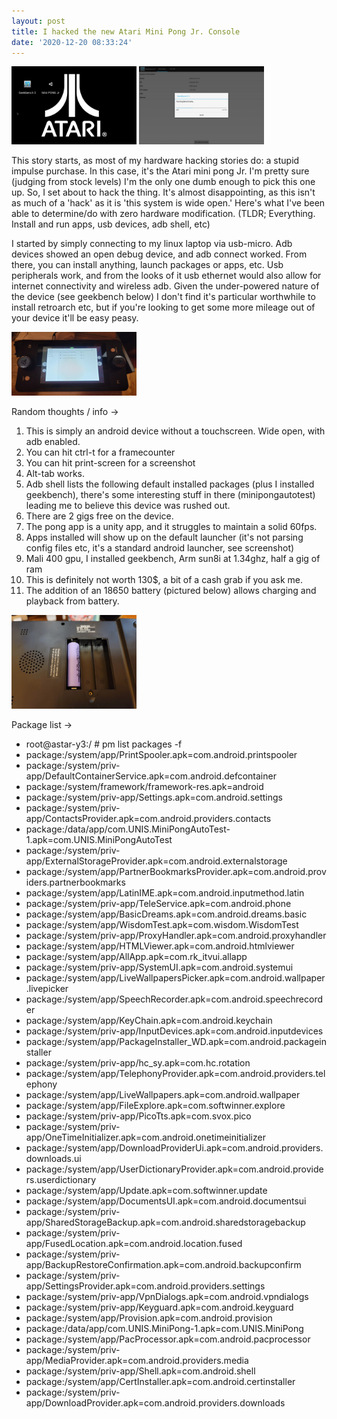 ```yaml
---
layout: post
title: I hacked the new Atari Mini Pong Jr. Console
date: '2020-12-20 08:33:24'
---
```

 

<img src="https://github.com/huntergdavis/huntergdavis.github.io/raw/master/content/images/2020/dec/Screenshot_1970-01-02-08-46-26.png" width="200">
<img src="https://github.com/huntergdavis/huntergdavis.github.io/raw/master/content/images/2020/dec/Screenshot_1970-01-02-08-46-02.png" width="200">


This story starts, as most of my hardware hacking stories do: a stupid impulse purchase.  In this case, it's the Atari mini pong Jr.  I'm pretty sure (judging from stock levels) I'm the only one dumb enough to pick this one up.  So, I set about to hack the thing.  It's almost disappointing, as this isn't as much of a 'hack' as it is 'this system is wide open.'  Here's what I've been able to determine/do with zero hardware modification. (TLDR; Everything.  Install and run apps, usb devices, adb shell, etc)


I started by simply connecting to my linux laptop via usb-micro.  Adb devices showed an open debug device, and adb connect worked.  From there, you can install anything, launch packages or apps, etc.  Usb peripherals work, and from the looks of it usb ethernet would also allow for internet connectivity and wireless adb.  Given the under-powered nature of the device (see geekbench below) I don't find it's particular worthwhile to install retroarch etc, but if you're looking to get some more mileage out of your device it'll be easy peasy. 

<img src="https://github.com/huntergdavis/huntergdavis.github.io/raw/master/content/images/2020/dec/recentfiles.jpg" width="200">

Random thoughts / info -> 

1.  This is simply an android device without a touchscreen.  Wide open, with adb enabled. 
2.  You can hit ctrl-t for a framecounter
3.  You can hit print-screen for a screenshot
4.  Alt-tab works.
5.  Adb shell lists the following default installed packages (plus I installed geekbench), there's some interesting stuff in there (minipongautotest) leading me to believe this device was rushed out. 
6.  There are 2 gigs free on the device.
7.  The pong app is a unity app, and it struggles to maintain a solid 60fps.
8.  Apps installed will show up on the default launcher (it's not parsing config files etc, it's a standard android launcher, see screenshot)
9.  Mali 400 gpu, I installed geekbench, Arm sun8i at 1.34ghz, half a gig of ram
10.  This is definitely not worth 130$, a bit of a cash grab if you ask me.
11.  The addition of an 18650 battery (pictured below) allows charging and playback from battery.

<img src="https://github.com/huntergdavis/huntergdavis.github.io/raw/master/content/images/2020/dec/18650.jpg" width="200"> 

Package list ->

- root@astar-y3:/ # pm list packages -f
- package:/system/app/PrintSpooler.apk=com.android.printspooler
- package:/system/priv-app/DefaultContainerService.apk=com.android.defcontainer
- package:/system/framework/framework-res.apk=android
- package:/system/priv-app/Settings.apk=com.android.settings
- package:/system/priv-app/ContactsProvider.apk=com.android.providers.contacts
- package:/data/app/com.UNIS.MiniPongAutoTest-1.apk=com.UNIS.MiniPongAutoTest
- package:/system/priv-app/ExternalStorageProvider.apk=com.android.externalstorage
- package:/system/app/PartnerBookmarksProvider.apk=com.android.providers.partnerbookmarks
- package:/system/app/LatinIME.apk=com.android.inputmethod.latin
- package:/system/priv-app/TeleService.apk=com.android.phone
- package:/system/app/BasicDreams.apk=com.android.dreams.basic
- package:/system/app/WisdomTest.apk=com.wisdom.WisdomTest
- package:/system/priv-app/ProxyHandler.apk=com.android.proxyhandler
- package:/system/app/HTMLViewer.apk=com.android.htmlviewer
- package:/system/app/AllApp.apk=com.rk_itvui.allapp
- package:/system/priv-app/SystemUI.apk=com.android.systemui
- package:/system/app/LiveWallpapersPicker.apk=com.android.wallpaper.livepicker
- package:/system/app/SpeechRecorder.apk=com.android.speechrecorder
- package:/system/app/KeyChain.apk=com.android.keychain
- package:/system/priv-app/InputDevices.apk=com.android.inputdevices
- package:/system/app/PackageInstaller_WD.apk=com.android.packageinstaller
- package:/system/priv-app/hc_sy.apk=com.hc.rotation
- package:/system/app/TelephonyProvider.apk=com.android.providers.telephony
- package:/system/app/LiveWallpapers.apk=com.android.wallpaper
- package:/system/app/FileExplore.apk=com.softwinner.explore
- package:/system/priv-app/PicoTts.apk=com.svox.pico
- package:/system/priv-app/OneTimeInitializer.apk=com.android.onetimeinitializer
- package:/system/app/DownloadProviderUi.apk=com.android.providers.downloads.ui
- package:/system/app/UserDictionaryProvider.apk=com.android.providers.userdictionary
- package:/system/app/Update.apk=com.softwinner.update
- package:/system/app/DocumentsUI.apk=com.android.documentsui
- package:/system/priv-app/SharedStorageBackup.apk=com.android.sharedstoragebackup
- package:/system/priv-app/FusedLocation.apk=com.android.location.fused
- package:/system/priv-app/BackupRestoreConfirmation.apk=com.android.backupconfirm
- package:/system/priv-app/SettingsProvider.apk=com.android.providers.settings
- package:/system/priv-app/VpnDialogs.apk=com.android.vpndialogs
- package:/system/priv-app/Keyguard.apk=com.android.keyguard
- package:/system/app/Provision.apk=com.android.provision
- package:/data/app/com.UNIS.MiniPong-1.apk=com.UNIS.MiniPong
- package:/system/app/PacProcessor.apk=com.android.pacprocessor
- package:/system/priv-app/MediaProvider.apk=com.android.providers.media
- package:/system/priv-app/Shell.apk=com.android.shell
- package:/system/app/CertInstaller.apk=com.android.certinstaller
- package:/system/priv-app/DownloadProvider.apk=com.android.providers.downloads


 
